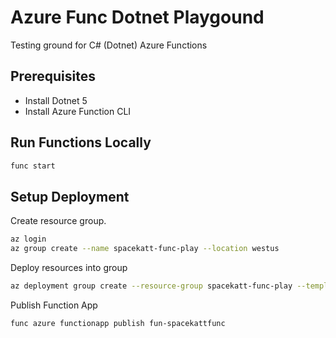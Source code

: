 # Azure Func Dotnet Playgound

Testing ground for C# (Dotnet) Azure Functions

## Prerequisites

- Install Dotnet 5
- Install Azure Function CLI

## Run Functions Locally

```bash
func start
```

## Setup Deployment

Create resource group.

```bash
az login
az group create --name spacekatt-func-play --location westus
```

Deploy resources into group

```bash
az deployment group create --resource-group spacekatt-func-play --template-file deploy/resources/main.bicep --mode Complete
```

Publish Function App

```bash
func azure functionapp publish fun-spacekattfunc
```
